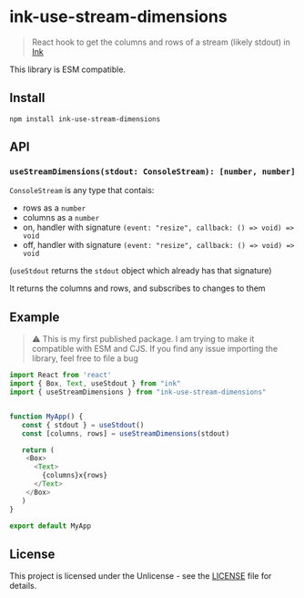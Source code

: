 # ink-use-stream-dimensions

> React hook to get the columns and rows of a stream (likely stdout) in [Ink](https://github.com/vadimdemedes/ink)

This library is ESM compatible.

## Install

```
npm install ink-use-stream-dimensions
```

## API

### `useStreamDimensions(stdout: ConsoleStream): [number, number]`

`ConsoleStream` is any type that contais:

- rows as a `number`
- columns as a `number`
- on, handler with signature `(event: "resize", callback: () => void) => void`
- off, handler with signature `(event: "resize", callback: () => void) => void`

(`useStdout` returns the `stdout` object which already has that signature)

It returns the columns and rows, and subscribes to changes to them

## Example

> :warning: This is my first published package. I am trying to make it compatible with ESM and CJS. If you find any
> issue importing the library, feel free to file a bug

```javascript
import React from 'react'
import { Box, Text, useStdout } from "ink"
import { useStreamDimensions } from "ink-use-stream-dimensions"


function MyApp() {
   const { stdout } = useStdout()
   const [columns, rows] = useStreamDimensions(stdout)

   return (
    <Box>
      <Text>
        {columns}x{rows}
      </Text>
    </Box>
   )
}

export default MyApp
```

## License

This project is licensed under the Unlicense - see the [LICENSE](LICENSE) file for details.
